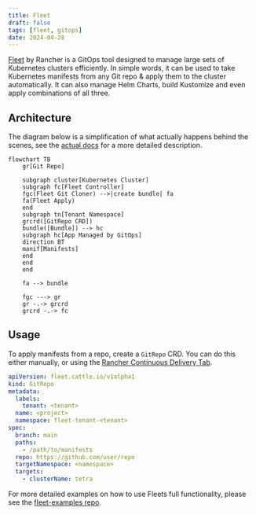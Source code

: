 ```yaml
---
title: Fleet
draft: false
tags: [fleet, gitops]
date: 2024-04-28
---
```


[Fleet](https://fleet.rancher.io/) by Rancher is a GitOps tool designed to manage large sets of Kubernetes clusters efficiently. In simple words, it can be used to take Kubernetes manifests from any Git repo & apply them to the cluster automatically. It can also manage Helm Charts, build Kustomize and even apply combinations of all three. 

## Architecture

The diagram below is a simplification of what actually happens behind the scenes, see the [actual docs](https://fleet.rancher.io/0.9/architecture) for a more detailed description.

```mermaid
flowchart TB
    gr[Git Repo]

    subgraph cluster[Kubernetes Cluster]
    subgraph fc[Fleet Controller]
    fgc(Fleet Git Cloner) -->|create bundle| fa
    fa(Fleet Apply)
    end
    subgraph tn[Tenant Namespace]
    grcrd([GitRepo CRD])
    bundle([Bundle]) --> hc
    subgraph hc[App Managed by GitOps]
    direction BT
    manif[Manifests]
    end
    end
    end

    fa --> bundle

    fgc ---> gr
    gr -.-> grcrd
    grcrd -.-> fc
```

## Usage

To apply manifests from a repo, create a `GitRepo` CRD. You can do this either manually, or using the [Rancher Continuous Delivery Tab](https://rancher.konst.fish/dashboard/c/c-m-s44svljc/fleet).

```yaml
apiVersion: fleet.cattle.io/v1alpha1
kind: GitRepo
metadata:
  labels:
    tenant: <tenant>
  name: <project>
  namespace: fleet-tenant-<tenant>
spec:
  branch: main
  paths:
    - /path/to/manifests
  repo: https://github.com/user/repo
  targetNamespace: <namespace>
  targets:
    - clusterName: tetra
```

For more detailed examples on how to use Fleets full functionality, please see the [fleet-examples repo](https://github.com/rancher/fleet-examples). 